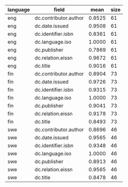 | language   | field                 |   mean |   size |
|------------|-----------------------|--------|--------|
| eng        | dc.contributor.author | 0.8525 |     61 |
| eng        | dc.date.issued        | 0.9508 |     61 |
| eng        | dc.identifier.isbn    | 0.8361 |     61 |
| eng        | dc.language.iso       | 1.0000 |     61 |
| eng        | dc.publisher          | 0.7869 |     61 |
| eng        | dc.relation.eissn     | 0.9672 |     61 |
| eng        | dc.title              | 0.9016 |     61 |
| fin        | dc.contributor.author | 0.8904 |     73 |
| fin        | dc.date.issued        | 0.9726 |     73 |
| fin        | dc.identifier.isbn    | 0.9315 |     73 |
| fin        | dc.language.iso       | 1.0000 |     73 |
| fin        | dc.publisher          | 0.9041 |     73 |
| fin        | dc.relation.eissn     | 0.9178 |     73 |
| fin        | dc.title              | 0.8493 |     73 |
| swe        | dc.contributor.author | 0.8696 |     46 |
| swe        | dc.date.issued        | 0.9565 |     46 |
| swe        | dc.identifier.isbn    | 0.9348 |     46 |
| swe        | dc.language.iso       | 1.0000 |     46 |
| swe        | dc.publisher          | 0.8913 |     46 |
| swe        | dc.relation.eissn     | 0.9565 |     46 |
| swe        | dc.title              | 0.8478 |     46 |
